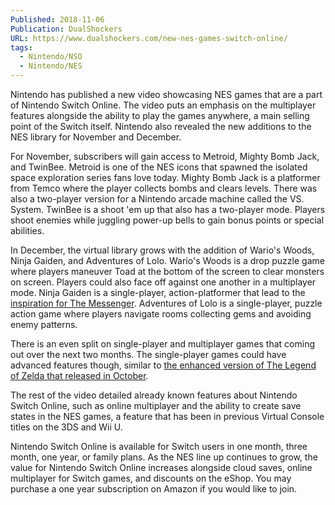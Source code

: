 ```yaml
---
Published: 2018-11-06
Publication: DualShockers
URL: https://www.dualshockers.com/new-nes-games-switch-online/
tags:
  - Nintendo/NSO
  - Nintendo/NES
---
```

Nintendo has published a new video showcasing NES games that are a part of Nintendo Switch Online. The video puts an emphasis on the multiplayer features alongside the ability to play the games anywhere, a main selling point of the Switch itself. Nintendo also revealed the new additions to the NES library for November and December.

For November, subscribers will gain access to Metroid, Mighty Bomb Jack, and TwinBee. Metroid is one of the NES icons that spawned the isolated space exploration series fans love today. Mighty Bomb Jack is a platformer from Temco where the player collects bombs and clears levels. There was also a two-player version for a Nintendo arcade machine called the VS. System. TwinBee is a shoot 'em up that also has a two-player mode. Players shoot enemies while juggling power-up bells to gain bonus points or special abilities.

In December, the virtual library grows with the addition of Wario's Woods, Ninja Gaiden, and  Adventures of Lolo. Wario's Woods is a drop puzzle game where players maneuver Toad at the bottom of the screen to clear monsters on screen. Players could also face off against one another in a multiplayer mode. Ninja Gaiden is a single-player, action-platformer that lead to the [inspiration for The Messenger](https://www.dualshockers.com/the-messenger-review-pc-switch/).  Adventures of Lolo is a single-player, puzzle action game where players navigate rooms collecting gems and avoiding enemy patterns.

There is an even split on single-player and multiplayer games that coming out over the next two months. The single-player games could have advanced features though, similar to [the enhanced version of The Legend of Zelda that released in October](https://www.dualshockers.com/nintendo-switch-online-october-zelda-special/).

The rest of the video detailed already known features about Nintendo Switch Online, such as online multiplayer and the ability to create save states in the NES games, a feature that has been in previous Virtual Console titles on the 3DS and Wii U.

Nintendo Switch Online is available for Switch users in one month, three month, one year, or family plans. As the NES line up continues to grow, the value for Nintendo Switch Online increases alongside cloud saves, online multiplayer for Switch games, and discounts on the eShop. You may purchase a one year subscription on Amazon if you would like to join.